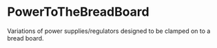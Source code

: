 # PowerToTheBreadBoard
Variations of power supplies/regulators designed to be clamped on to a bread board.
